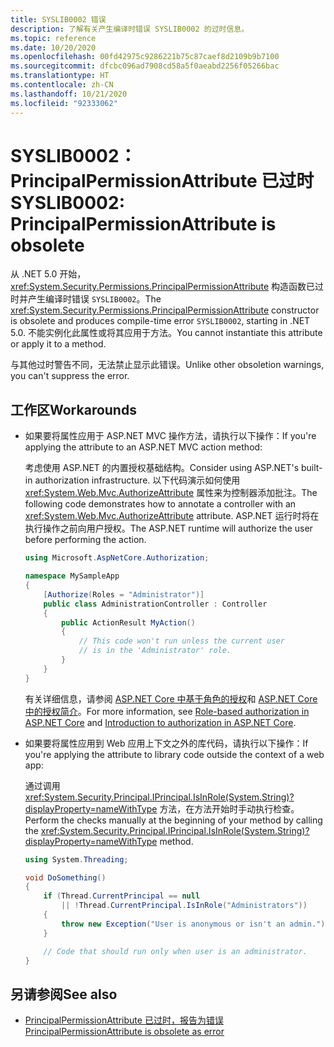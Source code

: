 ```yaml
---
title: SYSLIB0002 错误
description: 了解有关产生编译时错误 SYSLIB0002 的过时信息。
ms.topic: reference
ms.date: 10/20/2020
ms.openlocfilehash: 00fd42975c9286221b75c87caef8d2109b9b7100
ms.sourcegitcommit: dfcbc096ad7908cd58a5f0aeabd2256f05266bac
ms.translationtype: HT
ms.contentlocale: zh-CN
ms.lasthandoff: 10/21/2020
ms.locfileid: "92333062"
---
```

# <a name="syslib0002-principalpermissionattribute-is-obsolete"></a><span data-ttu-id="7b492-103">SYSLIB0002：PrincipalPermissionAttribute 已过时</span><span class="sxs-lookup"><span data-stu-id="7b492-103">SYSLIB0002: PrincipalPermissionAttribute is obsolete</span></span>

<span data-ttu-id="7b492-104">从 .NET 5.0 开始，<xref:System.Security.Permissions.PrincipalPermissionAttribute> 构造函数已过时并产生编译时错误 `SYSLIB0002`。</span><span class="sxs-lookup"><span data-stu-id="7b492-104">The <xref:System.Security.Permissions.PrincipalPermissionAttribute> constructor is obsolete and produces compile-time error `SYSLIB0002`, starting in .NET 5.0.</span></span> <span data-ttu-id="7b492-105">不能实例化此属性或将其应用于方法。</span><span class="sxs-lookup"><span data-stu-id="7b492-105">You cannot instantiate this attribute or apply it to a method.</span></span>

<span data-ttu-id="7b492-106">与其他过时警告不同，无法禁止显示此错误。</span><span class="sxs-lookup"><span data-stu-id="7b492-106">Unlike other obsoletion warnings, you can't suppress the error.</span></span>

## <a name="workarounds"></a><span data-ttu-id="7b492-107">工作区</span><span class="sxs-lookup"><span data-stu-id="7b492-107">Workarounds</span></span>

- <span data-ttu-id="7b492-108">如果要将属性应用于 ASP.NET MVC 操作方法，请执行以下操作：</span><span class="sxs-lookup"><span data-stu-id="7b492-108">If you're applying the attribute to an ASP.NET MVC action method:</span></span>

  <span data-ttu-id="7b492-109">考虑使用 ASP.NET 的内置授权基础结构。</span><span class="sxs-lookup"><span data-stu-id="7b492-109">Consider using ASP.NET's built-in authorization infrastructure.</span></span> <span data-ttu-id="7b492-110">以下代码演示如何使用 <xref:System.Web.Mvc.AuthorizeAttribute> 属性来为控制器添加批注。</span><span class="sxs-lookup"><span data-stu-id="7b492-110">The following code demonstrates how to annotate a controller with an <xref:System.Web.Mvc.AuthorizeAttribute> attribute.</span></span> <span data-ttu-id="7b492-111">ASP.NET 运行时将在执行操作之前向用户授权。</span><span class="sxs-lookup"><span data-stu-id="7b492-111">The ASP.NET runtime will authorize the user before performing the action.</span></span>

  ```csharp
  using Microsoft.AspNetCore.Authorization;

  namespace MySampleApp
  {
      [Authorize(Roles = "Administrator")]
      public class AdministrationController : Controller
      {
          public ActionResult MyAction()
          {
              // This code won't run unless the current user
              // is in the 'Administrator' role.
          }
      }
  }
  ```

  <span data-ttu-id="7b492-112">有关详细信息，请参阅 [ASP.NET Core 中基于角色的授权](/aspnet/core/security/authorization/roles)和 [ASP.NET Core 中的授权简介](/aspnet/core/security/authorization/introduction)。</span><span class="sxs-lookup"><span data-stu-id="7b492-112">For more information, see [Role-based authorization in ASP.NET Core](/aspnet/core/security/authorization/roles) and [Introduction to authorization in ASP.NET Core](/aspnet/core/security/authorization/introduction).</span></span>

- <span data-ttu-id="7b492-113">如果要将属性应用到 Web 应用上下文之外的库代码，请执行以下操作：</span><span class="sxs-lookup"><span data-stu-id="7b492-113">If you're applying the attribute to library code outside the context of a web app:</span></span>

  <span data-ttu-id="7b492-114">通过调用 <xref:System.Security.Principal.IPrincipal.IsInRole(System.String)?displayProperty=nameWithType> 方法，在方法开始时手动执行检查。</span><span class="sxs-lookup"><span data-stu-id="7b492-114">Perform the checks manually at the beginning of your method by calling the <xref:System.Security.Principal.IPrincipal.IsInRole(System.String)?displayProperty=nameWithType> method.</span></span>

  ```csharp
  using System.Threading;

  void DoSomething()
  {
      if (Thread.CurrentPrincipal == null
          || !Thread.CurrentPrincipal.IsInRole("Administrators"))
      {
          throw new Exception("User is anonymous or isn't an admin.");
      }

      // Code that should run only when user is an administrator.
  }
  ```

## <a name="see-also"></a><span data-ttu-id="7b492-115">另请参阅</span><span class="sxs-lookup"><span data-stu-id="7b492-115">See also</span></span>

- [<span data-ttu-id="7b492-116">PrincipalPermissionAttribute 已过时，报告为错误</span><span class="sxs-lookup"><span data-stu-id="7b492-116">PrincipalPermissionAttribute is obsolete as error</span></span>](3.1-5.0.md#principalpermissionattribute-is-obsolete-as-error)

